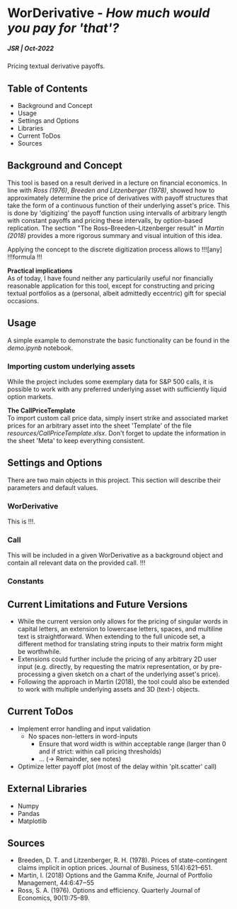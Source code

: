 # WorDerivative - *How much would you pay for 'that'?*

##### JSR | Oct-2022

Pricing textual derivative payoffs.

## Table of Contents

- Background and Concept
- Usage
- Settings and Options
- Libraries
- Current ToDos
- Sources

## Background and Concept
This tool is based on a result derived in a lecture on financial economics. In line with *Ross (1976)*, *Breeden and Litzenberger (1978)*, showed how to approximately determine the price of derivatives with payoff structures that take the form of a continuous function of their underlying asset's price. This is done by 'digitizing' the payoff function using  intervalls of arbitrary length with constant payoffs and pricing these intervalls, by option-based replication. The section "The Ross–Breeden–Litzenberger result" in *Martin (2018)* provides a more rigorous summary and visual intuition of this idea. </br>

Applying the concept to the discrete digitization process allows to !!![any]
!!!formula
!!!

**Practical implications** </br>
As of today, I have found neither any particularily useful nor financially reasonable application for this tool, except for constructing and pricing textual portfolios as a (personal, albeit admittedly eccentric) gift for special occasions.

## Usage

A simple example to demonstrate the basic functionality can be found in the *demo.ipynb* notebook.

### Importing custom underlying assets

While the project includes some exemplary data for S&P 500 calls, it is possible to work with any preferred underlying asset with sufficiently liquid option markets.

**The CallPriceTemplate** </br>
To import custom call price data, simply insert strike and associated market prices for an arbitrary asset into the sheet 'Template' of the file *resources/CallPriceTemplate.xlsx*. Don't forget to update the information in the sheet 'Meta' to keep everything consistent. 

## Settings and Options

There are two main objects in this project. This section will describe their parameters and default values. 

### WorDerivative

This is !!!.

### Call

This will be included in a given WorDerivative as a background object and contain all relevant data on the provided call.
!!!

### Constants

## Current Limitations and Future Versions 

- While the current version only allows for the pricing of singular words in capital letters, an extension to lowercase letters, spaces, and multiline text is straightforward. When extending to the full unicode set, a different method for translating string inputs to their matrix form might be worthwhile.   
- Extensions could further include the pricing of any arbitrary 2D user input (e.g. directly, by requesting the matrix representation, or by pre-processing a given sketch on a chart of the underlying asset's price).
- Following the approach in Martin (2018), the tool could also be extended to work with multiple underlying assets and 3D (text-) objects.

## Current ToDos

- Implement error handling and input validation
  - No spaces non-letters in word-inputs
    - Ensure that word width is within acceptable range (larger than 0 and if strict: within call pricing thresholds)
    - ... (-> Remainder, see notes)
- Optimize letter payoff plot (most of the delay within 'plt.scatter' call)

## External Libraries

- Numpy
- Pandas
- Matplotlib

## Sources

- Breeden, D. T. and Litzenberger, R. H. (1978). Prices of state-contingent claims implicit in option prices. Journal of Business, 51(4):621–651.
- Martin, I. (2018) Options and the Gamma Knife, Journal of Portfolio Management, 44:6:47‒55
- Ross, S. A. (1976). Options and efficiency. Quarterly Journal of Economics, 90(1):75–89.